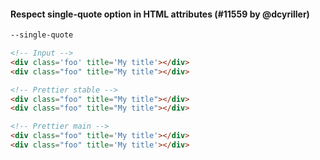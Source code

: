 #### Respect single-quote option in HTML attributes (#11559 by @dcyriller)

<!-- prettier-ignore -->
```sh
--single-quote
```

<!-- prettier-ignore -->
```html
<!-- Input -->
<div class='foo' title='My title'></div>
<div class="foo" title="My title"></div>

<!-- Prettier stable -->
<div class="foo" title="My title"></div>
<div class="foo" title="My title"></div>

<!-- Prettier main -->
<div class="foo" title='My title'></div>
<div class="foo" title='My title'></div>
```
